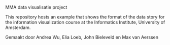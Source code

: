 MMA data visualisatie project

This repository hosts an example that shows the format of the data story for the information visualization course at the Informatics Institute, University of Amsterdam.

Gemaakt door Andrea Wu, Elia Loeb, John Bieleveld en Max van Aerssen
